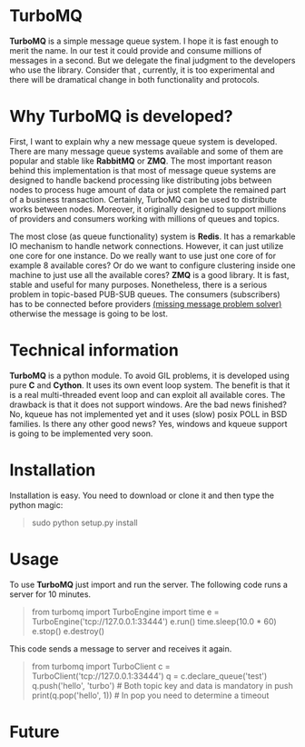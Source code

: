 # TurboMQ
**TurboMQ** is a simple message queue system. I hope it is fast enough to merit the name. In our test it could provide and consume millions of messages in a second. But we delegate the final judgment to the developers who use the library. Consider that , currently, it is too experimental and there will be dramatical change in both functionality and protocols.

# Why TurboMQ is developed?
First, I want to explain why a new message queue system is developed. There are many message queue systems available and some of them are popular and stable like **RabbitMQ** or **ZMQ**. The most important reason behind this implementation is that most of message queue systems are designed to handle backend processing like distributing jobs between nodes to process huge amount of data or just complete the remained part of a business transaction. Certainly, TurboMQ can be used to distribute works between nodes. Moreover, it originally designed to support millions of providers and consumers working with millions of queues and topics.

The most close (as queue functionality) system is **Redis**. It has a remarkable IO mechanism to handle network connections. However, it can just utilize one core for one instance. Do we really want to use just one core of for example 8 available cores? Or do we want to configure clustering inside one machine to just use all the available cores?
**ZMQ** is a good library. It is fast, stable and useful for many purposes. Nonetheless, there is a serious problem in topic-based PUB-SUB queues. The consumers (subscribers) has to be connected before providers [(missing message problem solver)](http://zguide.zeromq.org/page:all#Missing-Message-Problem-Solver) otherwise the message is going to be lost.

# Technical information
**TurboMQ** is a python module. To avoid GIL problems, it is developed using pure **C** and **Cython**. It uses its own event loop system. The benefit is that it is a real multi-threaded event loop and can exploit all available cores. The drawback is that it does not support windows. Are the bad news finished? No, kqueue has not implemented yet and it uses (slow) posix POLL in BSD families. Is there any other good news? Yes, windows and kqueue support is going to be implemented very soon.

# Installation
Installation is easy. You need to download or clone it and then type the python magic:
> sudo python setup.py install

# Usage
To use **TurboMQ** just import and run the server. The following code runs a server for 10 minutes.

> from turbomq import TurboEngine
> import time
> e = TurboEngine('tcp://127.0.0.1:33444')
> e.run()
> time.sleep(10.0 * 60)
> e.stop()
> e.destroy()

This code sends a message to server and receives it again.

> from turbomq import TurboClient
> c = TurboClient('tcp://127.0.0.1:33444')
> q = c.declare_queue('test')
> q.push('hello', 'turbo') # Both topic key and data is mandatory in push
> print(q.pop('hello', 1)) # In pop you need to determine a timeout

# Future

